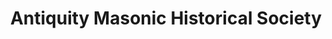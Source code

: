---
layout: repo
title: "Antiquity Masonic Historical Society"
id: 19333
permalink: repos/19333/
---